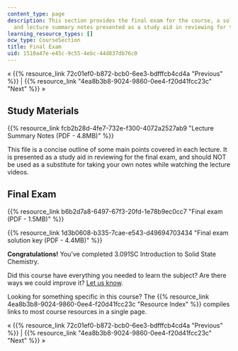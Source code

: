 ```yaml
---
content_type: page
description: This section provides the final exam for the course, a solution key,
  and lecture summary notes presented as a study aid in reviewing for the final exam.
learning_resource_types: []
ocw_type: CourseSection
title: Final Exam
uid: 1510a47e-e45c-9c55-4ebc-44d837db76c0
---
```


« {{% resource_link 72c01ef0-b872-bcb0-6ee3-bdfffcb4cd4a "Previous" %}} | {{% resource_link "4ea8b3b8-9024-9860-0ee4-f20d41fcc23c" "Next" %}} »

Study Materials
---------------

{{% resource_link fcb2b28d-4fe7-732e-f300-4072a2527ab9 "Lecture Summary Notes (PDF - 4.8MB)" %}}

This file is a concise outline of some main points covered in each lecture. It is presented as a study aid in reviewing for the final exam, and should NOT be used as a substitute for taking your own notes while watching the lecture videos.

Final Exam
----------

{{% resource_link b6b2d7a8-6497-67f3-20fd-1e78b9ec0cc7 "Final exam (PDF - 1.5MB)" %}}

{{% resource_link 1d3b0608-b335-7cae-e543-d49694703434 "Final exam solution key (PDF - 4.4MB)" %}}

**Congratulations!** You've completed 3.091SC Introduction to Solid State Chemistry.

Did this course have everything you needed to learn the subject? Are there ways we could improve it? [Let us know](/about/contactus?Referer=OCWScholar).

Looking for something specific in this course? The {{% resource_link 4ea8b3b8-9024-9860-0ee4-f20d41fcc23c "Resource Index" %}} compiles links to most course resources in a single page.

« {{% resource_link 72c01ef0-b872-bcb0-6ee3-bdfffcb4cd4a "Previous" %}} | {{% resource_link "4ea8b3b8-9024-9860-0ee4-f20d41fcc23c" "Next" %}} »